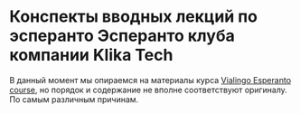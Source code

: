 # Конспекты вводных лекций по эсперанто Эсперанто клуба компании Klika Tech

В данный момент мы опираемся на материалы курса [Vialingo Esperanto course](https://www.youtube.com/watch?v=gAULoz6tVdo&list=PLacCkdZ--84TWBOovLa4QF6d7cjQMkKhg), но порядок и содержание не вполне соответствуют оригиналу. По самым различным причинам.
